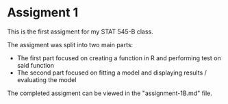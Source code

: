 # Assigment 1

This is the first assigment for my STAT 545-B class.

The assigment was split into two main parts:

* The first part focused on creating a function in R and performing test on said function
* The second part focused on fitting a model and displaying results / evaluating the model

The completed assigment can be viewed in the "assignment-1B.md" file.
